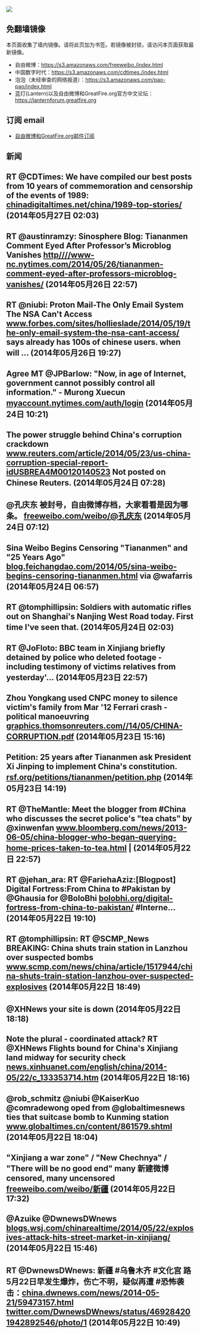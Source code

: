 <img src="https://raw.githubusercontent.com/greatfire/z/master/logos.gif" />

## 免翻墙镜像
本页面收集了墙内镜像。请将此页加为书签。若镜像被封锁，请访问本页面获取最新镜像。
* 自由微博：https://s3.amazonaws.com/freeweibo./index.html
* 中国数字时代：https://s3.amazonaws.com/cdtimes./index.html
* 泡泡（未经审查的网络报道）：https://s3.amazonaws.com/pao-pao/index.html
* 蓝灯(Lantern)以及自由微博和GreatFire.org官方中文论坛：https://lanternforum.greatfire.org

## 订阅 email
* <a href="https://greatfire.us7.list-manage.com/subscribe?u=854fca58782082e0cbdf204a0&id=c78949b93c">自由微博和GreatFire.org邮件订阅</a>
		
## 新闻
RT @CDTimes: We have compiled our best posts from 10 years of commemoration and censorship of the events of 1989: <a href="http://chinadigitaltimes.net/china/1989-top-stories/?utm_content=bufferc5f34&utm_medium=social&utm_source=twitter.com&utm_campaign=buffer">chinadigitaltimes.net/china/1989-top-stories/</a> (2014年05月27日 02:03)
 ---
RT @austinramzy: Sinosphere Blog: Tiananmen Comment Eyed After Professor’s Microblog Vanishes <a href="HTTP://http:////www-nc.nytimes.com/2014/05/26/tiananmen-comment-eyed-after-professors-microblog-vanishes/?=_php=true&_type=blogs&_php=true&_type=blogs&_php=true&_type=blogs&_php=true&_type=blogs&_php=true&_type=blogs&_php=true&_type=blogs&_php=true&_type=blogs&smid=tw-share&_r=6&utm_content=buffer54364&utm_medium=social&utm_source=twitter.com&utm_campaign=buffer&">http////www-nc.nytimes.com/2014/05/26/tiananmen-comment-eyed-after-professors-microblog-vanishes/</a> (2014年05月26日 22:57)
 ---
RT @niubi: Proton Mail-The Only Email System The NSA Can't Access <a href="http://www.forbes.com/sites/hollieslade/2014/05/19/the-only-email-system-the-nsa-cant-access/">www.forbes.com/sites/hollieslade/2014/05/19/the-only-email-system-the-nsa-cant-access/</a> says already has 100s of chinese users. when will … (2014年05月26日 19:27)
 ---
Agree MT @JPBarlow: "Now, in age of Internet, government cannot possibly control all information." - Murong Xuecun <a href="https://myaccount.nytimes.com/auth/login?URI=http%3A%2F%2Fwww.nytimes.com%2F2014%2F05%2F23%2Fopinion%2F23iht-edmurong23.html%3Fhp%26rref%3Dopinion%26_r%3D5&REFUSE_COOKIE_ERROR=SHOW_ERROR">myaccount.nytimes.com/auth/login</a> (2014年05月24日 10:21)
 ---
The power struggle behind China's corruption crackdown <a href="http://www.reuters.com/article/2014/05/23/us-china-corruption-special-report-idUSBREA4M00120140523">www.reuters.com/article/2014/05/23/us-china-corruption-special-report-idUSBREA4M00120140523</a> Not posted on Chinese Reuters. (2014年05月24日 07:28)
 ---
@孔庆东 被封号，自由微博存档，大家看看是因为哪条。 <a href="https://freeweibo.com/weibo/%40%E5%AD%94%E5%BA%86%E4%B8%9C">freeweibo.com/weibo/@孔庆东</a> (2014年05月24日 07:12)
 ---
Sina Weibo Begins Censoring "Tiananmen" and "25 Years Ago" <a href="http://blog.feichangdao.com/2014/05/sina-weibo-begins-censoring-tiananmen.html">blog.feichangdao.com/2014/05/sina-weibo-begins-censoring-tiananmen.html</a> via @wafarris (2014年05月24日 06:57)
 ---
RT @tomphillipsin: Soldiers with automatic rifles out on Shanghai's Nanjing West Road today.  First time I've seen that. (2014年05月24日 02:03)
 ---
RT @JoFloto: BBC team in Xinjiang briefly detained by police who deleted footage - including testimony of victims relatives from yesterday'… (2014年05月23日 22:57)
 ---
Zhou Yongkang used CNPC money to silence victim's family from Mar '12 Ferrari crash - political manoeuvring <a href="http://graphics.thomsonreuters.com//14/05/CHINA-CORRUPTION.pdf">graphics.thomsonreuters.com//14/05/CHINA-CORRUPTION.pdf</a> (2014年05月23日 15:16)
 ---
Petition: 25 years after Tiananmen ask President Xi Jinping to implement China's constitution. <a href="http://rsf.org/petitions/tiananmen/petition.php?lang=en&utm_source=btn_top&utm_medium=email&utm_campaign=tiananmen">rsf.org/petitions/tiananmen/petition.php</a> (2014年05月23日 14:19)
 ---
RT @TheMantle: Meet the blogger from #China who discusses the secret police's "tea chats" by @xinwenfan <a href="http://www.bloomberg.com/news/2013-06-05/china-blogger-who-began-querying-home-prices-taken-to-tea.html?utm_content=buffercede4&utm_medium=social&utm_source=twitter.com&utm_campaign=buffer">www.bloomberg.com/news/2013-06-05/china-blogger-who-began-querying-home-prices-taken-to-tea.html</a> | (2014年05月22日 22:57)
 ---
RT @jehan_ara: RT @FariehaAziz:[Blogpost] Digital Fortress:From China to #Pakistan by @Ghausia for @BoloBhi <a href="http://bolobhi.org/digital-fortress-from-china-to-pakistan/">bolobhi.org/digital-fortress-from-china-to-pakistan/</a> #Interne… (2014年05月22日 19:10)
 ---
RT @tomphillipsin: RT @SCMP_News BREAKING: China shuts train station in Lanzhou over suspected bombs <a href="http://www.scmp.com/news/china/article/1517944/china-shuts-train-station-lanzhou-over-suspected-explosives">www.scmp.com/news/china/article/1517944/china-shuts-train-station-lanzhou-over-suspected-explosives</a> (2014年05月22日 18:49)
 ---
@XHNews your site is down (2014年05月22日 18:18)
 ---
Note the plural - coordinated attack? RT @XHNews Flights bound for China's Xinjiang land midway for security check <a href="http://news.xinhuanet.com/english/china/2014-05/22/c_133353714.htm">news.xinhuanet.com/english/china/2014-05/22/c_133353714.htm</a> (2014年05月22日 18:16)
 ---
@rob_schmitz @niubi @KaiserKuo @comradewong oped from @globaltimesnews ties that suitcase bomb to Kunming station <a href="http://www.globaltimes.cn/content/861579.shtml?utm_content=bufferc0929&utm_medium=social&utm_source=twitter.com&utm_campaign=buffer">www.globaltimes.cn/content/861579.shtml</a> (2014年05月22日 18:04)
 ---
"Xinjiang a war zone" / "New Chechnya" / "There will be no good end" many 新建微博 censored, many uncensored <a href="https://freeweibo.com/weibo/%E6%96%B0%E7%96%86?censored">freeweibo.com/weibo/新疆</a> (2014年05月22日 17:32)
 ---
@Azuike @DwnewsDWnews <a href="http://blogs.wsj.com/chinarealtime/2014/05/22/explosives-attack-hits-street-market-in-xinjiang/?mod=WSJBlog">blogs.wsj.com/chinarealtime/2014/05/22/explosives-attack-hits-street-market-in-xinjiang/</a> (2014年05月22日 15:46)
 ---
RT @DwnewsDWnews: 新疆 #乌鲁木齐 #文化宫 路5月22日早发生爆炸，伤亡不明，疑似再遭 #恐怖袭击：<a href="http://china.dwnews.com/news/2014-05-21/59473157.html">china.dwnews.com/news/2014-05-21/59473157.html</a> <a href="https://twitter.com/DwnewsDWnews/status/469284201942892546/photo/1">twitter.com/DwnewsDWnews/status/469284201942892546/photo/1</a> (2014年05月22日 10:49)
 ---
